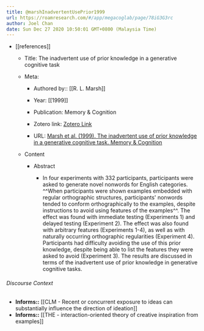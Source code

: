 ```yaml
---
title: @marshInadvertentUsePrior1999
url: https://roamresearch.com/#/app/megacoglab/page/78iG3G3rc
author: Joel Chan
date: Sun Dec 27 2020 10:50:01 GMT+0800 (Malaysia Time)
---
```


- [[references]]

    - Title: The inadvertent use of prior knowledge in a generative cognitive task

    - Meta:

        - Authored by:: [[R. L. Marsh]]

        - Year: [[1999]]

        - Publication: Memory & Cognition

        - Zotero link: [Zotero Link](zotero://select/items/1_8VP5KUBI)

        - URL: [Marsh et al. (1999). The inadvertent use of prior knowledge in a generative cognitive task. Memory & Cognition](undefined)

    - Content

        - Abstract

            - In four experiments with 332 participants, participants were asked to generate novel nonwords for English categories. ^^When participants were shown examples embedded with regular orthographic structures, participants' nonwords tended to conform orthographically to the examples, despite instructions to avoid using features of the examples^^. The effect was found with immediate testing (Experiments 1) and delayed testing (Experiment 2). The effect was also found with arbitrary features (Experiments 1-4), as well as with naturally occurring orthographic regularities (Experiment 4). Participants had difficulty avoiding the use of this prior knowledge, despite being able to list the features they were asked to avoid (Experiment 3). The results are discussed in terms of the inadvertent use of prior knowledge in generative cognitive tasks.

###### Discourse Context

- **Informs::** [[CLM - Recent or concurrent exposure to ideas can substantially influence the direction of ideation]]
- **Informs::** [[THE - interaction-oriented theory of creative inspiration from examples]]

